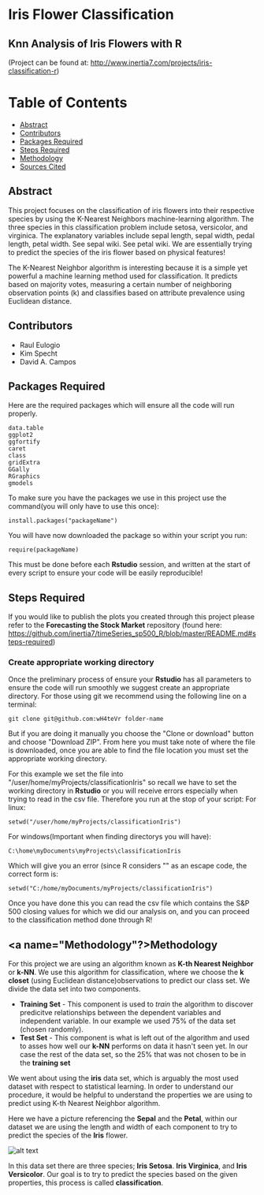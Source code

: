# Iris Flower Classification 
## Knn Analysis of Iris Flowers with R
(Project can be found at: http://www.inertia7.com/projects/iris-classification-r)


# Table of Contents
* [Abstract](#Abstract)
* [Contributors](#Contributors)
* [Packages Required](#Packages-Required)
* [Steps Required](#Steps-Required)
* [Methodology](#Methodology)
* [Sources Cited](#Sources-Cited)

## <a name="Abstract"></a>Abstract
This project focuses on the classification of iris flowers into their respective species by using the K-Nearest Neighbors machine-learning algorithm. The three species in this classification problem include setosa, versicolor, and virginica. The explanatory variables include sepal length, sepal width, pedal length, petal width. See sepal wiki. See petal wiki. We are essentially trying to predict the species of the iris flower based on physical features!

The K-Nearest Neighbor algorithm is interesting because it is a simple yet powerful a machine learning method used for classification. It predicts based on majority votes, measuring a certain number of neighboring observation points (k) and classifies based on attribute prevalence using Euclidean distance.

## <a name="Contributors"></a>Contributors 
- Raul Eulogio
- Kim Specht 
- David A. Campos

## <a name="Packages-Required"></a>Packages Required
Here are the required packages which will ensure all the code will run properly. 

	data.table
	ggplot2
	ggfortify
	caret
	class
	gridExtra
	GGally 
	RGraphics
	gmodels


To make sure you have the packages we use in this project use the command(you will only have to use this once): 

	install.packages("packageName") 

You will have now downloaded the package so within your script you run: 

	require(packageName)

This must be done before each **Rstudio** session, and written at the start of every script to ensure your code will be easily reproducible!

## <a name="Steps-Required"></a>Steps Required
If you would like to publish the plots you created through this project please refer to the **Forecasting the Stock Market** repository (found here: https://github.com/inertia7/timeSeries_sp500_R/blob/master/README.md#steps-required)

### Create appropriate working directory
Once the preliminary process of ensure your **Rstudio** has all parameters to ensure the code will run smoothly we suggest create an appropriate directory. For those using git we recommend using the  following line on a terminal:

	git clone git@github.com:wH4teVr folder-name

But if you are doing it manually you choose the "Clone or download" button and choose "Download ZIP". From here you must take note of where the file is downloaded, once you are able to find the file location you must set the appropriate working directory. 

For this example we set the file into "/user/home/myProjects/classificationIris" so recall we have to set the working directory in **Rstudio** or you will receive errors especially when trying to read in the csv file. Therefore you run at the stop of your script:
For linux:

	setwd("/user/home/myProjects/classificationIris")

For windows(Important when finding directorys you will have):

	C:\home\myDocuments\myProjects\classificationIris

Which will give you an error (since R considers "\" as an escape code, the correct form is:

	setwd("C:/home/myDocuments/myProjects/classificationIris")

Once you have done this you can read the csv file which contains the S&P 500 closing values for which we did our analysis on, and you can proceed to the classification method done through R!

## <a name="Methodology"?></a>Methodology
For this project we are using an algorithm known as **K-th Nearest Neighbor** or **k-NN**. We use this algorithm for classification, where we choose the **k closet** (using Euclidean distance)observations to predict our class set. We divide the data set into two components. 

- **Training Set** - This component is used to *train* the algorithm to discover predicitve relationships between the dependent variables and independent variable. In our example we used 75% of the data set (chosen randomly).
- **Test Set** - This component is what is left out of the algorithm and used to asses how well our **k-NN** performs on data it hasn't seen yet. In our case the rest of the data set, so the 25% that was not chosen to be in the **training set**   

We went about using the **iris** data set, which is arguably the most used dataset with respect to statistical learning. In order to understand our procedure, it would be helpful to understand the properties we are using to predict using K-th Nearest Neighbor algorithm. 

Here we have a picture referencing the **Sepal** and the **Petal**, within our dataset we are using the length and width of each component to try to predict the species of the **Iris** flower. 

![alt text](http://www.math.umd.edu/~petersd/666/html/iris_with_labels.jpg)

In this data set there are three species; **Iris Setosa**. **Iris Virginica**, and **Iris Versicolor**. Our goal is to try to predict the species based on the given properties, this process is called **classification**. 
